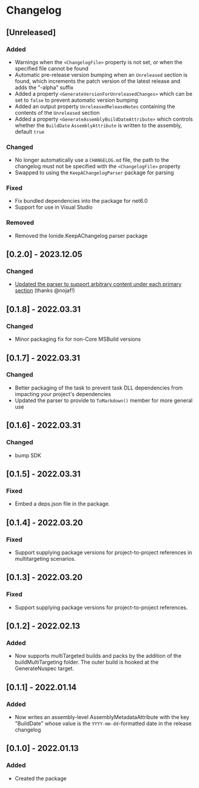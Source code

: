 # Changelog

## [Unreleased]

### Added

* Warnings when the `<ChangelogFile>` property is not set, or when the specified file cannot be found
* Automatic pre-release version bumping when an `Unreleased` section is found, which increments the patch version of the latest release and adds the "-alpha" suffix
* Added a property `<GenerateVersionForUnreleasedChanges>` which can be set to `false` to prevent automatic version bumping
* Added an output property `UnreleasedReleaseNotes` containing the contents of the `Unreleased` section
* Added a property `<GenerateAssemblyBuildDateAttribute>` which controls whether the `BuildDate` `AssemblyAttribute` is written to the assembly, default `true`

### Changed

* No longer automatically use a `CHANGELOG.md` file, the path to the changelog must not be specified with the `<ChangelogFile>` property
* Swapped to using the `KeepAChangelogParser` package for parsing

### Fixed

* Fix bundled dependencies into the package for net6.0
* Support for use in Visual Studio

### Removed

* Removed the Ionide.KeepAChangelog parser package

## [0.2.0] - 2023.12.05

### Changed

* [Updated the parser to support arbitrary content under each primary section](https://github.com/ionide/KeepAChangelog/pull/22) (thanks @nojaf!)

## [0.1.8] - 2022.03.31

### Changed

* Minor packaging fix for non-Core MSBuild versions

## [0.1.7] - 2022.03.31

### Changed

* Better packaging of the task to prevent task DLL dependencies from impacting your project's dependencies
* Updated the parser to provide to `ToMarkdown()` member for more general use

## [0.1.6] - 2022.03.31

### Changed

- bump SDK

## [0.1.5] - 2022.03.31

### Fixed

- Embed a deps.json file in the package.

## [0.1.4] - 2022.03.20

### Fixed

- Support supplying package versions for project-to-project references in multitargeting scenarios.


## [0.1.3] - 2022.03.20

### Fixed

- Support supplying package versions for project-to-project references.

## [0.1.2] - 2022.02.13

### Added

- Now supports multiTargeted builds and packs by the addition of the buildMultiTargeting folder. The outer build is hooked at the GenerateNuspec target.

## [0.1.1] - 2022.01.14

### Added

- Now writes an assembly-level AssemblyMetadataAttribute with the key "BuildDate" whose
value is the `YYYY-mm-dd`-formatted date in the release changelog

## [0.1.0] - 2022.01.13

### Added

- Created the package
